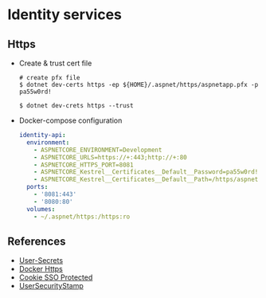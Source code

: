 # Identity services

## Https

- Create & trust cert file

  ```
  # create pfx file
  $ dotnet dev-certs https -ep ${HOME}/.aspnet/https/aspnetapp.pfx -p pa55w0rd!

  $ dotnet dev-crets https --trust
  ```

- Docker-compose configuration
  ```yml
  identity-api:
    environment:
      - ASPNETCORE_ENVIRONMENT=Development
      - ASPNETCORE_URLS=https://+:443;http://+:80
      - ASPNETCORE_HTTPS_PORT=8081
      - ASPNETCORE_Kestrel__Certificates__Default__Password=pa55w0rd!
      - ASPNETCORE_Kestrel__Certificates__Default__Path=/https/aspnetapp.pfx
    ports:
      - '8081:443'
      - '8080:80'
    volumes:
      - ~/.aspnet/https:/https:ro
  ```

## References
- [User-Secrets](https://docs.microsoft.com/zh-tw/aspnet/core/security/app-secrets?view=aspnetcore-5.0&tabs=linux)
- [Docker Https](https://docs.microsoft.com/en-us/aspnet/core/security/docker-compose-https?view=aspnetcore-3.1)
- [Cookie SSO Protected](https://codingnote.cc/zh-tw/p/252256/)
- [UserSecurityStamp](https://stackoverflow.com/questions/19487322/what-is-asp-net-identitys-iusersecuritystampstoretuser-interface?rq=1)
